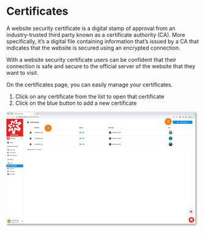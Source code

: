 # Certificates

A website security certificate is a digital stamp of approval from an industry-trusted third party known as a certificate authority (CA). More specifically, it’s a digital file containing information that’s issued by a CA that indicates that the website is secured using an encrypted connection.

With a website security certificate users can be confident that their connection is safe and secure to the official server of the website that they want to visit.

On the certificates page, you can easily manage your certificates.

1. Click on any certificate from the list to open that certificate
2. Click on the blue button to add a new certificate

<a href="../../images/infra-certificates-lg.jpg" target="_blank"><img src="../../images/infra-certificates.jpg" style="margin: auto; display: block"></a>
